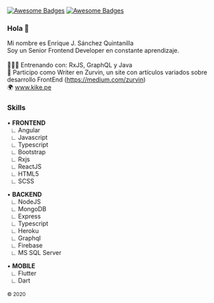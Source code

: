 [![Awesome Badges](https://img.shields.io/badge/web-kike.pe-0c1239.svg)](https://kike.pe)
[![Awesome Badges](https://img.shields.io/badge/vrs-1.0.0-ff214f.svg)](https://github.com/KikeSan)

### Hola 👋
Mi nombre es Enrique J. Sánchez Quintanilla <br>
Soy un Senior Frontend Developer en constante aprendizaje. 
<br><br>
👨🏻‍💻 Entrenando con: RxJS, GraphQL y Java <br>
🏅 Participo como Writer en Zurvin, un site con artículos variados sobre desarrollo FrontEnd (https://medium.com/zurvin)<br>
🌍 www.kike.pe

### Skills

• <b>FRONTEND</b><br/>
&nbsp;&nbsp;∟ Angular<br/>
&nbsp;&nbsp;∟ Javascript<br/>
&nbsp;&nbsp;∟ Typescript<br/>
&nbsp;&nbsp;∟ Bootstrap<br/>
&nbsp;&nbsp;∟ Rxjs<br/>
&nbsp;&nbsp;∟ ReactJS<br/>
&nbsp;&nbsp;∟ HTML5<br/>
&nbsp;&nbsp;∟ SCSS<br/>

• <b>BACKEND</b><br/>
&nbsp;&nbsp;∟ NodeJS<br/>
&nbsp;&nbsp;∟ MongoDB<br/>
&nbsp;&nbsp;∟ Express<br/>
&nbsp;&nbsp;∟ Typescript<br/>
&nbsp;&nbsp;∟ Heroku<br/>
&nbsp;&nbsp;∟ Graphql<br/>
&nbsp;&nbsp;∟ Firebase<br/>
&nbsp;&nbsp;∟ MS SQL Server<br/>

• <b>MOBILE</b><br/>
&nbsp;&nbsp;∟ Flutter<br/>
&nbsp;&nbsp;∟ Dart<br/>
<br/>
<sub>© 2020</sub>
<!--
**KikeSan/KikeSan** is a ✨ _special_ ✨ repository because its `README.md` (this file) appears on your GitHub profile.

Here are some ideas to get you started:

- 🔭 I’m currently working on ...
- 🌱 I’m currently learning ...
- 👯 I’m looking to collaborate on ...
- 🤔 I’m looking for help with ...
- 💬 Ask me about ...
- 📫 How to reach me: ...
- 😄 Pronouns: ...
- ⚡ Fun fact: ...
-->
